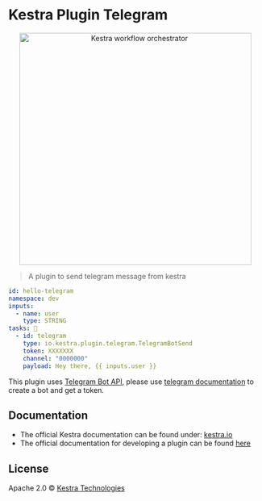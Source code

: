 # Kestra Plugin Telegram

<p align="center">
  <img width="460" src="https://kestra.io/logo.svg"  alt="Kestra workflow orchestrator" />
</p>

> A plugin to send telegram message from kestra

```yaml
id: hello-telegram
namespace: dev
inputs:
  - name: user
    type: STRING
tasks: 👋
  - id: telegram
    type: io.kestra.plugin.telegram.TelegramBotSend
    token: XXXXXXX
    channel: "0000000"
    payload: Hey there, {{ inputs.user }}
```
This plugin uses [Telegram Bot API](https://core.telegram.org/bots/api), please use [telegram documentation](https://core.telegram.org/bots) to create a bot and get a token.

## Documentation
* The official Kestra documentation can be found under: [kestra.io](https://kestra.io)
* The official documentation for developing a plugin can be found [here](https://kestra.io/docs/plugin-developer-guide/)

## License
Apache 2.0 © [Kestra Technologies](https://kestra.io)
